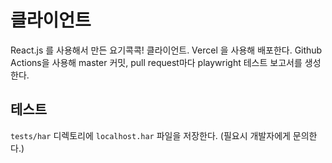 # 클라이언트

React.js 를 사용해서 만든 요기콕콕! 클라이언트. Vercel 을 사용해 배포한다. Github Actions을 사용해 master 커밋, pull request마다 playwright 테스트 보고서를 생성한다.

## 테스트

`tests/har` 디렉토리에 `localhost.har` 파일을 저장한다. (필요시 개발자에게 문의한다.)
